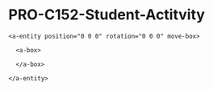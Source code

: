 # PRO-C152-Student-Actitvity
<a-entity log="Hi, it's me!"></a-entity>

    <a-entity position="0 0 0" rotation="0 0 0" move-box>

      <a-box>

      </a-box>

    </a-entity>  